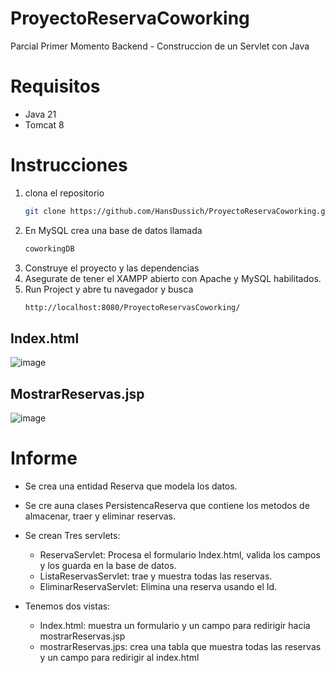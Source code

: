 # ProyectoReservaCoworking
Parcial Primer Momento Backend - Construccion de un Servlet con Java 

# Requisitos 
* Java 21
* Tomcat 8

# Instrucciones

1. clona el repositorio
    ```bash
    git clone https://github.com/HansDussich/ProyectoReservaCoworking.git
2. En MySQL crea una base de datos llamada
   ```bash
   coworkingDB
3. Construye el proyecto y las dependencias
4. Asegurate de tener el XAMPP abierto con Apache y MySQL habilitados.
5. Run Project y abre tu navegador y busca
   ```bash
   http://localhost:8080/ProyectoReservasCoworking/

## Index.html
![image](https://github.com/user-attachments/assets/d2229766-9d21-4d4b-a4a3-393283634621)

## MostrarReservas.jsp
![image](https://github.com/user-attachments/assets/c0316ba9-8886-4f2e-b973-c49a66dc8f67)


# Informe
   * Se crea una entidad Reserva que modela los datos.
   * Se cre auna clases PersistencaReserva que contiene los metodos de almacenar, traer y eliminar reservas.
   * Se crean Tres servlets:
        - ReservaServlet: Procesa el formulario Index.html, valida los campos y los guarda en la base de datos.
        - ListaReservasServlet: trae y muestra todas las reservas.
        - EliminarReservaServlet: Elimina una reserva usando el Id.

   * Tenemos dos vistas:
        - Index.html: muestra un formulario y un campo para redirigir hacia mostrarReservas.jsp
        - mostrarReservas.jps: crea una tabla que muestra todas las reservas y un campo para redirigir al index.html
    
